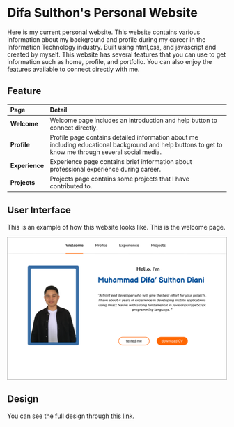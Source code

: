 # Difa Sulthon's Personal Website

Here is my current personal website. This website contains various information about my background and profile during my career in the Information Technology industry. Built using html,css, and javascript and created by myself. This website has several features that you can use to get information such as home, profile, and portfolio. You can also enjoy the features available to connect directly with me.

## Feature

| **Page**       | **Detail**                                                                                                                                            |
| :------------- | :---------------------------------------------------------------------------------------------------------------------------------------------------- |
| **Welcome**    | Welcome page includes an introduction and help button to connect directly.                                                                            |
| **Profile**    | Profile page contains detailed information about me including educational background and help buttons to get to know me through several social media. |
| **Experience** | Experience page contains brief information about professional experience during career.                                                               |
| **Projects**   | Projects page contains some projects that I have contributed to.                                                                                      |

## User Interface

This is an example of how this website looks like. This is the welcome page.

![Welcome Page](./images/Welcome.png)

## Design

You can see the full design through [this link.](https://www.figma.com/design/CQ9EnK6lsBx3GyCpFEy8as/difasulthon.com?node-id=6-2&t=iLQ0SF3TC2NMO3fH-0)
